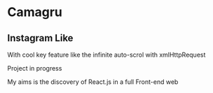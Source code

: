 
# Camagru

## Instagram Like

With cool key feature like the infinite auto-scrol with xmlHttpRequest

Project in progress

My aims is the discovery of React.js in a full Front-end web

